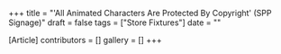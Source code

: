 +++
title = "'All Animated Characters Are Protected By Copyright' (SPP Signage)"
draft = false
tags = ["Store Fixtures"]
date = ""

[Article]
contributors = []
gallery = []
+++
